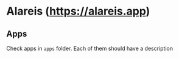 # Alareis (https://alareis.app)


## Apps

Check apps in `apps` folder.
Each of them should have a description